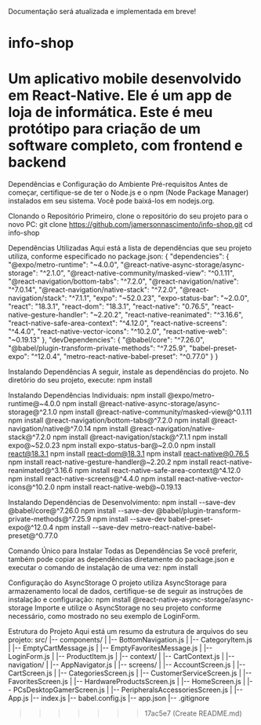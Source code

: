 Documentação será atualizada e implementada em breve!
# info-shop
Um aplicativo mobile desenvolvido em React-Native. Ele é um app de loja de informática. Este é meu protótipo para criação de um software completo, com frontend e backend
=======
Dependências e Configuração do Ambiente
Pré-requisitos
Antes de começar, certifique-se de ter o Node.js e o npm (Node Package Manager) instalados em seu sistema. Você pode baixá-los em nodejs.org.

Clonando o Repositório
Primeiro, clone o repositório do seu projeto para o novo PC:
git clone https://github.com/jamersonnascimento/info-shop.git
cd info-shop

Dependências Utilizadas
Aqui está a lista de dependências que seu projeto utiliza, conforme especificado no package.json:
{
  "dependencies": {
    "@expo/metro-runtime": "~4.0.0",
    "@react-native-async-storage/async-storage": "^2.1.0",
    "@react-native-community/masked-view": "^0.1.11",
    "@react-navigation/bottom-tabs": "^7.2.0",
    "@react-navigation/native": "^7.0.14",
    "@react-navigation/native-stack": "^7.2.0",
    "@react-navigation/stack": "^7.1.1",
    "expo": "~52.0.23",
    "expo-status-bar": "~2.0.0",
    "react": "18.3.1",
    "react-dom": "18.3.1",
    "react-native": "0.76.5",
    "react-native-gesture-handler": "~2.20.2",
    "react-native-reanimated": "^3.16.6",
    "react-native-safe-area-context": "^4.12.0",
    "react-native-screens": "^4.4.0",
    "react-native-vector-icons": "^10.2.0",
    "react-native-web": "~0.19.13"
  },
  "devDependencies": {
    "@babel/core": "^7.26.0",
    "@babel/plugin-transform-private-methods": "^7.25.9",
    "babel-preset-expo": "^12.0.4",
    "metro-react-native-babel-preset": "^0.77.0"
  }
}

Instalando Dependências
A seguir, instale as dependências do projeto. No diretório do seu projeto, execute:
npm install

Instalando Dependências Individuais:
npm install @expo/metro-runtime@~4.0.0
npm install @react-native-async-storage/async-storage@^2.1.0
npm install @react-native-community/masked-view@^0.1.11
npm install @react-navigation/bottom-tabs@^7.2.0
npm install @react-navigation/native@^7.0.14
npm install @react-navigation/native-stack@^7.2.0
npm install @react-navigation/stack@^7.1.1
npm install expo@~52.0.23
npm install expo-status-bar@~2.0.0
npm install react@18.3.1
npm install react-dom@18.3.1
npm install react-native@0.76.5
npm install react-native-gesture-handler@~2.20.2
npm install react-native-reanimated@^3.16.6
npm install react-native-safe-area-context@^4.12.0
npm install react-native-screens@^4.4.0
npm install react-native-vector-icons@^10.2.0
npm install react-native-web@~0.19.13

Instalando Dependências de Desenvolvimento:
npm install --save-dev @babel/core@^7.26.0
npm install --save-dev @babel/plugin-transform-private-methods@^7.25.9
npm install --save-dev babel-preset-expo@^12.0.4
npm install --save-dev metro-react-native-babel-preset@^0.77.0

Comando Único para Instalar Todas as Dependências
Se você preferir, também pode copiar as dependências diretamente do package.json e executar o comando de instalação de uma vez:
npm install

Configuração do AsyncStorage
O projeto utiliza AsyncStorage para armazenamento local de dados, certifique-se de seguir as instruções de instalação e configuração:
npm install @react-native-async-storage/async-storage
Importe e utilize o AsyncStorage no seu projeto conforme necessário, como mostrado no seu exemplo de LoginForm.

Estrutura do Projeto
Aqui está um resumo da estrutura de arquivos do seu projeto:
src/
|-- components/
|   |-- BottomNavigation.js
|   |-- CategoryItem.js
|   |-- EmptyCartMessage.js
|   |-- EmptyFavoritesMessage.js
|   |-- LoginForm.js
|   |-- ProductItem.js
|
|-- context/
|   |-- CartContext.js
|
|-- navigation/
|   |-- AppNavigator.js
|
|-- screens/
|   |-- AccountScreen.js
|   |-- CartScreen.js
|   |-- CategoriesScreen.js
|   |-- CustomerServiceScreen.js
|   |-- FavoritesScreen.js
|   |-- HardwareProductsScreen.js
|   |-- HomeScreen.js
|   |-- PCsDesktopGamerScreen.js
|   |-- PeripheralsAccessoriesScreen.js
|
|-- App.js
|-- index.js
|-- babel.config.js
|-- app.json
|-- .gitignore



>>>>>>> 17ac5e7 (Create README.md)
